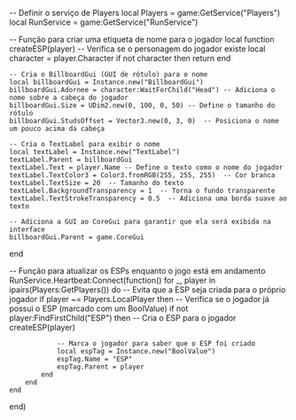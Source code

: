 -- Definir o serviço de Players
local Players = game:GetService("Players")
local RunService = game:GetService("RunService")

-- Função para criar uma etiqueta de nome para o jogador
local function createESP(player)
    -- Verifica se o personagem do jogador existe
    local character = player.Character
    if not character then return end

    -- Cria o BillboardGui (GUI de rótulo) para o nome
    local billboardGui = Instance.new("BillboardGui")
    billboardGui.Adornee = character:WaitForChild("Head") -- Adiciona o nome sobre a cabeça do jogador
    billboardGui.Size = UDim2.new(0, 100, 0, 50) -- Define o tamanho do rótulo
    billboardGui.StudsOffset = Vector3.new(0, 3, 0)  -- Posiciona o nome um pouco acima da cabeça

    -- Cria o TextLabel para exibir o nome
    local textLabel = Instance.new("TextLabel")
    textLabel.Parent = billboardGui
    textLabel.Text = player.Name -- Define o texto como o nome do jogador
    textLabel.TextColor3 = Color3.fromRGB(255, 255, 255)  -- Cor branca
    textLabel.TextSize = 20  -- Tamanho do texto
    textLabel.BackgroundTransparency = 1  -- Torna o fundo transparente
    textLabel.TextStrokeTransparency = 0.5  -- Adiciona uma borda suave ao texto

    -- Adiciona a GUI ao CoreGui para garantir que ela será exibida na interface
    billboardGui.Parent = game.CoreGui
end

-- Função para atualizar os ESPs enquanto o jogo está em andamento
RunService.Heartbeat:Connect(function()
    for _, player in ipairs(Players:GetPlayers()) do
        -- Evita que a ESP seja criada para o próprio jogador
        if player ~= Players.LocalPlayer then
            -- Verifica se o jogador já possui o ESP (marcado com um BoolValue)
            if not player:FindFirstChild("ESP") then
                -- Cria o ESP para o jogador
                createESP(player)
                
                -- Marca o jogador para saber que o ESP foi criado
                local espTag = Instance.new("BoolValue")
                espTag.Name = "ESP"
                espTag.Parent = player
            end
        end
    end
end)
